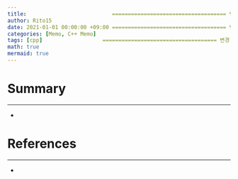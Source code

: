 ```yaml
---
title:                           ==================================== 변경!
author: Rito15
date: 2021-01-01 00:00:00 +09:00 ==================================== 변경!
categories: [Memo, C++ Memo]
tags: [cpp]                   ==================================== 변경!
math: true
mermaid: true
---
```


# Summary
---
- 

# References
---
- 
